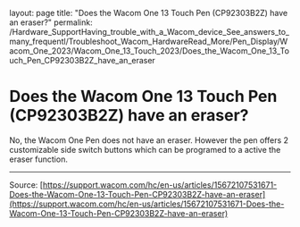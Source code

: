 layout: page
title: "Does the Wacom One 13 Touch Pen (CP92303B2Z) have an eraser?"
permalink: /Hardware_SupportHaving_trouble_with_a_Wacom_device_See_answers_to_many_frequentl/Troubleshoot_Wacom_HardwareRead_More/Pen_Display/Wacom_One_2023/Wacom_One_13_Touch_2023/Does_the_Wacom_One_13_Touch_Pen_CP92303B2Z_have_an_eraser

# Does the Wacom One 13 Touch Pen (CP92303B2Z) have an eraser?

No, the Wacom One Pen does not have an eraser. However the pen offers 2 customizable side switch buttons which can be programed to a active the eraser function.

---
Source: [https://support.wacom.com/hc/en-us/articles/15672107531671-Does-the-Wacom-One-13-Touch-Pen-CP92303B2Z-have-an-eraser](https://support.wacom.com/hc/en-us/articles/15672107531671-Does-the-Wacom-One-13-Touch-Pen-CP92303B2Z-have-an-eraser)
